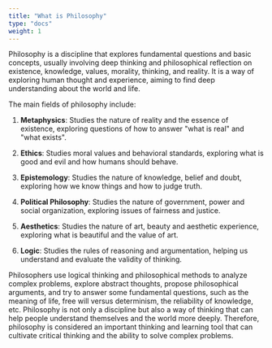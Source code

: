 ```yaml
---
title: "What is Philosophy"
type: "docs"
weight: 1
---
```


Philosophy is a discipline that explores fundamental questions and basic concepts, usually involving deep thinking and philosophical reflection on existence, knowledge, values, morality, thinking, and reality. It is a way of exploring human thought and experience, aiming to find deep understanding about the world and life.

The main fields of philosophy include:

1. **Metaphysics**: Studies the nature of reality and the essence of existence, exploring questions of how to answer "what is real" and "what exists".

2. **Ethics**: Studies moral values and behavioral standards, exploring what is good and evil and how humans should behave.

3. **Epistemology**: Studies the nature of knowledge, belief and doubt, exploring how we know things and how to judge truth.

4. **Political Philosophy**: Studies the nature of government, power and social organization, exploring issues of fairness and justice.

5. **Aesthetics**: Studies the nature of art, beauty and aesthetic experience, exploring what is beautiful and the value of art.

6. **Logic**: Studies the rules of reasoning and argumentation, helping us understand and evaluate the validity of thinking.

Philosophers use logical thinking and philosophical methods to analyze complex problems, explore abstract thoughts, propose philosophical arguments, and try to answer some fundamental questions, such as the meaning of life, free will versus determinism, the reliability of knowledge, etc. Philosophy is not only a discipline but also a way of thinking that can help people understand themselves and the world more deeply. Therefore, philosophy is considered an important thinking and learning tool that can cultivate critical thinking and the ability to solve complex problems.
